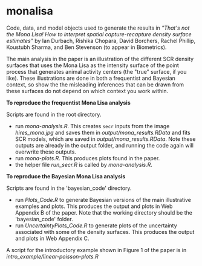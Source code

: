 # monalisa

Code, data, and model objects used to generate the results in *"That's not the Mona Lisa! How to interpret spatial capture-recapture density surface estimates"* by Ian Durbach, Rishika Chopara, David Borchers, Rachel Phillip, Koustubh Sharma, and Ben Stevenson (to appear in Biometrics).

The main analysis in the paper is an illustration of the different SCR density surfaces that uses the Mona Lisa as the intensity surface of the point process that generates animal activity centers (the "true" surface, if you like). These illustrations are done in both a frequentist and Bayesian context, so show the the misleading inferences that can be drawn from these surfaces do not depend on which context you work within.

**To reproduce the frequentist Mona Lisa analysis**

Scripts are found in the root directory.

- run *mona-analysis.R*. This creates `secr` inputs from the image *hires_mona.jpg* and saves them in *output/mona_results.RData* and fits SCR models, which are saved in *output/mona_results.RData*. Note these outputs are already in the output folder, and running the code again will overwrite these outputs. 
- run *mona-plots.R*. This produces plots found in the paper.
- the helper file *run_secr.R* is called by *mona-analysis.R*. 

**To reproduce the Bayesian Mona Lisa analysis**

Scripts are found in the 'bayesian_code' directory.

- run *Plots_Code.R* to generate Bayesian versions of the main illustrative examples and plots. This produces the output and plots in Web Appendix B of the paper. Note that the working directory should be the 'bayesian_code' folder.
- run *UncertaintyPlots_Code.R* to generate plots of the uncertainty associated with some of the density surfaces. This produces the output and plots in Web Appendix C.

A script for the introductory example shown in Figure 1 of the paper is in *intro_example/linear-poisson-plots.R*